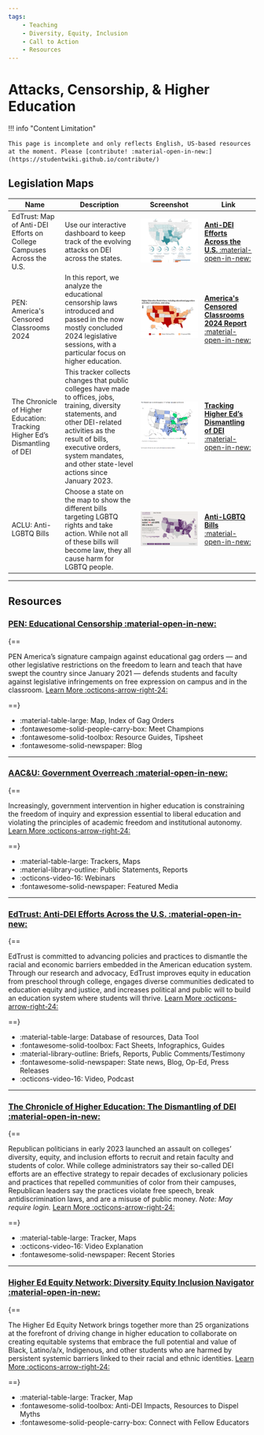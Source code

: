 ```yaml
---
tags:
    - Teaching
    - Diversity, Equity, Inclusion
    - Call to Action
    - Resources
---
```


# Attacks, Censorship, & Higher Education

!!! info "Content Limitation"

    This page is incomplete and only reflects English, US-based resources at the moment. Please [contribute! :material-open-in-new:](https://studentwiki.github.io/contribute/)

## **Legislation Maps**

| Name | Description | Screenshot | Link |
|---|---|---|---|
| EdTrust: Map of Anti-DEI Efforts on College Campuses Across the U.S. | Use our interactive dashboard to keep track of the evolving attacks on DEI across the states. | ![edtrust](../images/edtrust.png) | [**Anti-DEI Efforts Across the U.S.** :material-open-in-new:](https://edtrust.org/rti/a-map-of-anti-dei-efforts-on-college-campuses-across-the-u-s/) |
| PEN: America's Censored Classrooms 2024 | In this report, we analyze the educational censorship laws introduced and passed in the now mostly concluded 2024 legislative sessions, with a particular focus on higher education. | ![PEN](../images/PEN-gag-orders.png) | [**America's Censored Classrooms 2024 Report** :material-open-in-new:](https://pen.org/report/americas-censored-classrooms-2024/) |
| The Chronicle of Higher Education: Tracking Higher Ed’s Dismantling of DEI | This tracker collects changes that public colleges have made to offices, jobs, training, diversity statements, and other DEI-related activities as the result of bills, executive orders, system mandates, and other state-level actions since January 2023. | ![The-Chronicle](../images/The-chronical-of-higher-education-DEI.png) | [**Tracking Higher Ed’s Dismantling of DEI** :material-open-in-new:](https://www.chronicle.com/article/tracking-higher-eds-dismantling-of-dei) |
| ACLU: Anti-LGBTQ Bills | Choose a state on the map to show the different bills targeting LGBTQ rights and take action. While not all of these bills will become law, they all cause harm for LGBTQ people. | ![ACLU-anti-LGBTQ](../images/ACLU-anti-LGBTQ.png) | [**Anti-LGBTQ Bills** :material-open-in-new:](https://www.aclu.org/legislative-attacks-on-lgbtq-rights-2024) |

___

## **Resources**

### [**PEN: Educational Censorship** :material-open-in-new:](https://pen.org/educational-censorship/)

{==

PEN America’s signature campaign against educational gag orders — and other legislative restrictions on the freedom to learn and teach that have swept the country since January 2021 — defends students and faculty against legislative infringements on free expression on campus and in the classroom. [Learn More :octicons-arrow-right-24:](https://pen.org/educational-censorship/)

==}

<div class="grid cards" markdown>

- :material-table-large: Map, Index of Gag Orders
- :fontawesome-solid-people-carry-box: Meet Champions
- :fontawesome-solid-toolbox: Resource Guides, Tipsheet
- :fontawesome-solid-newspaper: Blog

</div>

___

### [**AAC&U: Government Overreach** :material-open-in-new:](https://www.aacu.org/trending-topics/government-overreach)

{==

Increasingly, government intervention in higher education is constraining the freedom of inquiry and expression essential to liberal education and violating the principles of academic freedom and institutional autonomy. [Learn More :octicons-arrow-right-24:](https://www.aacu.org/trending-topics/government-overreach)

==}

<div class="grid cards" markdown>

- :material-table-large: Trackers, Maps
- :material-library-outline: Public Statements, Reports
- :octicons-video-16: Webinars
- :fontawesome-solid-newspaper: Featured Media

</div>

___

### [**EdTrust: Anti-DEI Efforts Across the U.S.** :material-open-in-new:](https://edtrust.org/search/#type=data-tool+digital-report+report&topic=education-equity)

{==

EdTrust is committed to advancing policies and practices to dismantle the racial and economic barriers embedded in the American education system. Through our research and advocacy, EdTrust improves equity in education from preschool through college, engages diverse communities dedicated to education equity and justice, and increases political and public will to build an education system where students will thrive. [Learn More :octicons-arrow-right-24:](https://edtrust.org/search/#type=data-tool+digital-report+report&topic=education-equity)

==}

<div class="grid cards" markdown>

- :material-table-large: Database of resources, Data Tool
- :fontawesome-solid-toolbox: Fact Sheets, Infographics, Guides
- :material-library-outline: Briefs, Reports, Public Comments/Testimony
- :fontawesome-solid-newspaper: State news, Blog, Op-Ed, Press Releases
- :octicons-video-16: Video, Podcast

</div>

___

### [**The Chronicle of Higher Education: The Dismantling of DEI** :material-open-in-new:](https://www.chronicle.com/package/the-assault-on-dei)

{==

Republican politicians in early 2023 launched an assault on colleges’ diversity, equity, and inclusion efforts to recruit and retain faculty and students of color. While college administrators say their so-called DEI efforts are an effective strategy to repair decades of exclusionary policies and practices that repelled communities of color from their campuses, Republican leaders say the practices violate free speech, break antidiscrimination laws, and are a misuse of public money. _Note: May require login._ [Learn More :octicons-arrow-right-24:](https://www.chronicle.com/package/the-assault-on-dei)

==}

<div class="grid cards" markdown>

- :material-table-large: Tracker, Maps
- :octicons-video-16: Video Explanation
- :fontawesome-solid-newspaper: Recent Stories

</div>

___

### [**Higher Ed Equity Network: Diversity Equity Inclusion Navigator** :material-open-in-new:](https://navigator.higheredequitynetwork.org/)

{==

The Higher Ed Equity Network brings together more than 25 organizations at the forefront of driving change in higher education to collaborate on creating equitable systems that embrace the full potential and value of Black, Latino/a/x, Indigenous, and other students who are harmed by persistent systemic barriers linked to their racial and ethnic identities. [Learn More :octicons-arrow-right-24:](https://navigator.higheredequitynetwork.org/)

==}

<div class="grid cards" markdown>

- :material-table-large: Tracker, Map
- :fontawesome-solid-toolbox: Anti-DEI Impacts, Resources to Dispel Myths
- :fontawesome-solid-people-carry-box: Connect with Fellow Educators

</div>